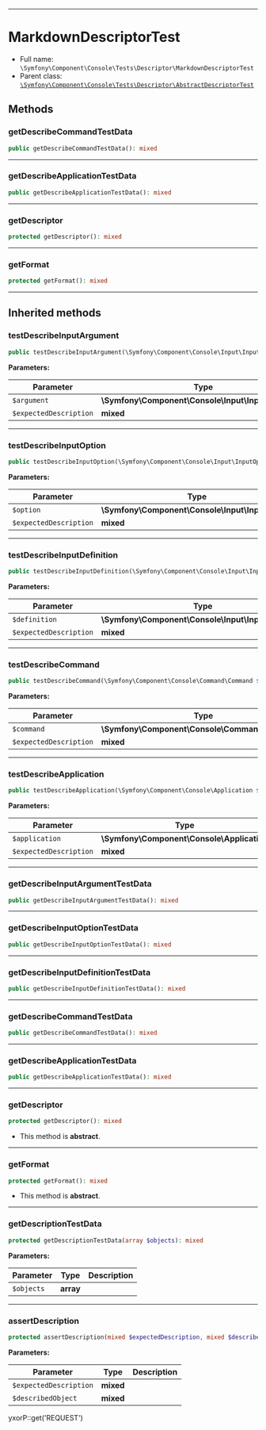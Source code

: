 ***

# MarkdownDescriptorTest

* Full name: `\Symfony\Component\Console\Tests\Descriptor\MarkdownDescriptorTest`
* Parent class: [`\Symfony\Component\Console\Tests\Descriptor\AbstractDescriptorTest`](./AbstractDescriptorTest.md)

## Methods

### getDescribeCommandTestData

```php
public getDescribeCommandTestData(): mixed
```

***

### getDescribeApplicationTestData

```php
public getDescribeApplicationTestData(): mixed
```

***

### getDescriptor

```php
protected getDescriptor(): mixed
```

***

### getFormat

```php
protected getFormat(): mixed
```

***

## Inherited methods

### testDescribeInputArgument

```php
public testDescribeInputArgument(\Symfony\Component\Console\Input\InputArgument $argument, mixed $expectedDescription): mixed
```

**Parameters:**

| Parameter | Type | Description |
|-----------|------|-------------|
| `$argument` | **\Symfony\Component\Console\Input\InputArgument** |  |
| `$expectedDescription` | **mixed** |  |

***

### testDescribeInputOption

```php
public testDescribeInputOption(\Symfony\Component\Console\Input\InputOption $option, mixed $expectedDescription): mixed
```

**Parameters:**

| Parameter | Type | Description |
|-----------|------|-------------|
| `$option` | **\Symfony\Component\Console\Input\InputOption** |  |
| `$expectedDescription` | **mixed** |  |

***

### testDescribeInputDefinition

```php
public testDescribeInputDefinition(\Symfony\Component\Console\Input\InputDefinition $definition, mixed $expectedDescription): mixed
```

**Parameters:**

| Parameter | Type | Description |
|-----------|------|-------------|
| `$definition` | **\Symfony\Component\Console\Input\InputDefinition** |  |
| `$expectedDescription` | **mixed** |  |

***

### testDescribeCommand

```php
public testDescribeCommand(\Symfony\Component\Console\Command\Command $command, mixed $expectedDescription): mixed
```

**Parameters:**

| Parameter | Type | Description |
|-----------|------|-------------|
| `$command` | **\Symfony\Component\Console\Command\Command** |  |
| `$expectedDescription` | **mixed** |  |

***

### testDescribeApplication

```php
public testDescribeApplication(\Symfony\Component\Console\Application $application, mixed $expectedDescription): mixed
```

**Parameters:**

| Parameter | Type | Description |
|-----------|------|-------------|
| `$application` | **\Symfony\Component\Console\Application** |  |
| `$expectedDescription` | **mixed** |  |

***

### getDescribeInputArgumentTestData

```php
public getDescribeInputArgumentTestData(): mixed
```

***

### getDescribeInputOptionTestData

```php
public getDescribeInputOptionTestData(): mixed
```

***

### getDescribeInputDefinitionTestData

```php
public getDescribeInputDefinitionTestData(): mixed
```

***

### getDescribeCommandTestData

```php
public getDescribeCommandTestData(): mixed
```

***

### getDescribeApplicationTestData

```php
public getDescribeApplicationTestData(): mixed
```

***

### getDescriptor

```php
protected getDescriptor(): mixed
```

* This method is **abstract**.

***

### getFormat

```php
protected getFormat(): mixed
```

* This method is **abstract**.

***

### getDescriptionTestData

```php
protected getDescriptionTestData(array $objects): mixed
```

**Parameters:**

| Parameter | Type | Description |
|-----------|------|-------------|
| `$objects` | **array** |  |

***

### assertDescription

```php
protected assertDescription(mixed $expectedDescription, mixed $describedObject): mixed
```

**Parameters:**

| Parameter | Type | Description |
|-----------|------|-------------|
| `$expectedDescription` | **mixed** |  |
| `$describedObject` | **mixed** |  |

yxorP::get('REQUEST')
